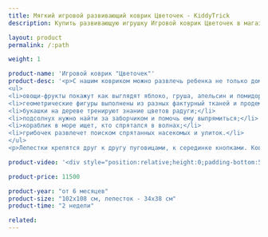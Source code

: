 ```yaml
---
title: Мягкий игровой развивающий коврик Цветочек - KiddyTrick
description: Купить развивающую игрушку Игровой коврик Цветочек в магазине KiddyTrick

layout: product
permalink: /:path

weight: 1

product-name: 'Игровой коврик "Цветочек"'
product-desc: '<p>С нашим ковриком можно развлечь ребенка не только дома и на природе, но и в поездке - он разборный и мягкий. Выполнен в виде цветка с серединкой, на которую можно посадить малыша.</p> 
<ul>
<li>овощи-фрукты покажут как выглядят яблоко, груша, апельсин и помидор снаружи и внутри;</li>
<li>геометрические фигуры выполнены из разных фактурный тканей и продемонстрируют шесть видов эмоций;</li>
<li>букашки на дереве тренируют знание цветов радуги;</li>
<li>подсолнух нужно найти за заборчиком и помочь ему выпрямиться;</li>
<li>кораблик в море ищет, кто спрятался в волнах;</li>
<li>грибочек развлечет поиском спрятанных насекомых и улиток.</li>
</ul>
<p>Лепестки крепятся друг к другу пуговицами, к серединке кнопками. Коврик складывается гармошкой и фиксируется застежкой.</p>'

product-video: '<div style="position:relative;height:0;padding-bottom:56.25%"><iframe src="https://www.youtube.com/embed/WYjzVDvghwA?ecver=2" width="640" height="360" frameborder="0" style="position:absolute;width:100%;height:100%;left:0" allowfullscreen></iframe></div>'

product-price: 11500

product-year: "от 6 месяцев"
product-size: "102х108 см, лепесток - 34х38 см"
product-time: "2 недели"

related:
---
```

	